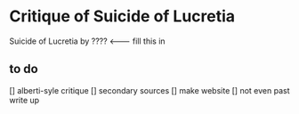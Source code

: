 Critique of Suicide of Lucretia
===============================
Suicide of Lucretia by ???? <--- fill this in

to do
-----
[] alberti-syle critique
[] secondary sources
[] make website
[] not even past write up
